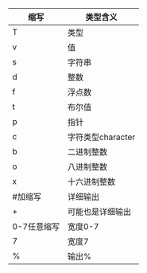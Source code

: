 | 缩写 | 类型含义     |
| ---- | ------------ |
| T    | 类型         |
| v    | 值           |
| s    | 字符串       |
| d    | 整数         |
| f    | 浮点数       |
| t    | 布尔值         |
| p   | 指针  |
| c   | 字符类型character     |
| b    | 二进制整数   |
| o    | 八进制整数   |
| x    | 十六进制整数 |
| #加缩写 | 详细输出   |
| +| 可能也是详细输出|
|0-7任意缩写|宽度0-7|
|7|宽度7|
|%|输出%|

